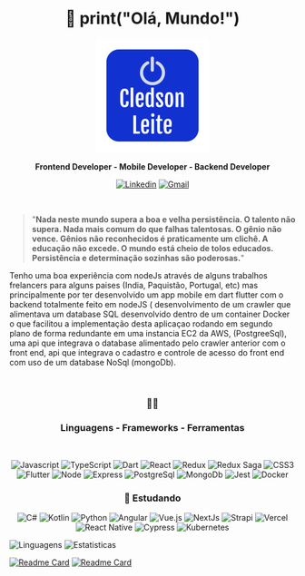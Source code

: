 <div align="center">

# :wave: print("Olá, Mundo!")

![Cledson Leite](MeuLogo.png)
</div>

<div align="center">

**Frontend Developer - Mobile Developer - Backend Developer**
</div>
  
<div align="center">

[![Linkedin](https://img.shields.io/badge/-LinkedIn-blue?style=flat&logo=Linkedin&logoColor=white)](https://www.linkedin.com/in/cledson-leite-223b661a0/) [![Gmail](https://img.shields.io/badge/-Gmail-c14438?style=flat&logo=Gmail&logoColor=white)](mailto:csbetsonline@gmail.com)
</div>
  
<br>

>"**Nada neste mundo supera a boa e velha persistência. O talento não supera. Nada mais comum do que falhas talentosas. O gênio não vence. Gênios não reconhecidos é         praticamente um clichê. A educação não excede. O mundo está cheio de tolos educados. Persistência e determinação sozinhas são poderosas.**"
>
Tenho uma boa experiência com nodeJs através de alguns trabalhos frelancers para alguns paises (India, Paquistão, Portugal, etc) mas principalmente por ter desenvolvido um app mobile em dart flutter com o backend totalmente feito em nodeJS ( desenvolvimento de um crawler que alimentava um database SQL desenvolvido dentro de um container Docker o que facilitou a implementação desta aplicaçao rodando em segundo plano de forma redundante em uma instancia EC2 da AWS, (PostgreeSql), uma api que integrava o database alimentado pelo crawler anterior com o front end, api que integrava o cadastro e controle de acesso do front end com uso de um database NoSql (mongoDb).


<br>
<div align="center">

### :hammer::wrench:
### Linguagens - Frameworks - Ferramentas
</div>
<br>
<div align="center">
  
![Javascript](https://img.shields.io/badge/-Javascript-F7DF1E?style=flat&logo=javascript&logoColor=ffffff) ![TypeScript](https://img.shields.io/badge/-TypeScript-3178C6?style=flat&logo=TypeScript&logoColor=fff) ![Dart](https://img.shields.io/badge/-Dart-0175C2?style=flat&logo=Dart&logoColor=ffffff)
![React](https://img.shields.io/badge/-React-61DAFB?style=flat&logo=react&logoColor=000) ![Redux](https://img.shields.io/badge/-Redux-764ABC?style=flat&logo=Redux&logoColor=fff) ![Redux Saga](https://img.shields.io/badge/-Redux_Saga-999999?style=flat&logo=Redux-saga&logoColor=000) ![CSS3](https://img.shields.io/badge/-CSS3-1572B6?style=flat&logo=css3&logoColor=fff)
![Flutter](https://img.shields.io/badge/-Flutter-0175C2?style=flat&logo=Flutter&logoColor=fff)
![Node](https://img.shields.io/badge/-NodeJs-339933?style=flat&logo=node.js&logoColor=fff) ![Express](https://img.shields.io/badge/-Express-000?style=flat&logo=Express&logoColor=fff) ![PostgreSql](https://img.shields.io/badge/-PostgreSql-336791?style=flat&logo=PostgreSql&logoColor=fff) ![MongoDb](https://img.shields.io/badge/-MongoDb-47A248?style=flat&logo=MongoDb&logoColor=fff)
![Jest](https://img.shields.io/badge/-Jest-C21325?style=flat&logo=Jest&logoColor=fff) ![Docker](https://img.shields.io/badge/-Docker-2496ED?style=flat&logo=Docker&logoColor=fff)
</div>
<div align="center">

### :book: **Estudando**
![C#](https://img.shields.io/badge/-C_Sharp-0175C2?style=flat&logo=c-sharp&logoColor=ffffff) ![Kotlin](https://img.shields.io/badge/-Kotlin-0095D5?style=flat&logo=Kotlin&logoColor=ffffff) ![Python](https://img.shields.io/badge/-Python-3776AB?style=flat&logo=Python&logoColor=ffffff)
![Angular](https://img.shields.io/badge/-Angular-EB391B?style=flat&logo=Angular&logoColor=ffffff) ![Vue.js](https://img.shields.io/badge/-Vue.js-3C873A?style=flat&logo=Vue.js&logoColor=ffffff) 
![NextJs](https://img.shields.io/badge/-NextJs-000?style=flat&logo=Next.js&logoColor=fff) ![Strapi](https://img.shields.io/badge/-Strapi-2F2E8B?style=flat&logo=Strapi&logoColor=fff) ![Vercel](https://img.shields.io/badge/-Vercel-000?style=flat&logo=Vercel&logoColor=fff)
![React Native](https://img.shields.io/badge/-React_Native-000?style=flat&logo=react&logoColor=61DAFB)
![Cypress](https://img.shields.io/badge/-Cypress-17202C?style=flat&logo=cypress&logoColor=ffffff) ![Kubernetes](https://img.shields.io/badge/-Kubernetes-326CE5?style=flat&logo=Kubernetes&logoColor=ffffff)
</div>


</div>

![Linguagens](https://github-readme-stats.vercel.app/api/top-langs/?username=cledson-leite&theme=dracula&count_lang=10&custom_title=Linguagens_Mais_Usadas) ![Estatisticas](https://github-readme-stats.vercel.app/api?username=cledson-leite&show_icons=true&theme=dracula&custom_title=Minhas_Estatísticas)

<!--[![Readme Card](https://github-readme-stats.vercel.app/api/pin/?username=cledson-leite&repo=cpf_brasil&theme=dracula)](https://github.com/cledson-leite/cpf_brasil) -->
[![Readme Card](https://github-readme-stats.vercel.app/api/pin/?username=cledson-leite&repo=teste-sunne-frontend&theme=dracula)](https://github.com/cledson-leite/teste-sunne-frontend) [![Readme Card](https://github-readme-stats.vercel.app/api/pin/?username=cledson-leite&repo=teste-sunne-backend&theme=dracula)](https://github.com/cledson-leite/teste-sunne-backend)
